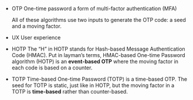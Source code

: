 
- OTP
    One-time password
    a form of multi-factor authentication (MFA) 

    All of these algorithms use two inputs to generate the OTP code: a seed and a moving factor. 
- UX
    User experience

- HOTP
    The “H” in HOTP stands for Hash-based Message Authentication Code (HMAC).
    Put in layman’s terms, HMAC-based One-time Password algorithm (HOTP) is an **event-based OTP** where the moving factor in each code is based on a counter.

- TOTP
    Time-based One-time Password (TOTP) is a time-based OTP. The seed for TOTP is static, just like in HOTP, but the moving factor in a TOTP is **time-based** rather than counter-based.
